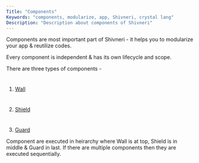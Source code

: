 ```yaml
---
Title: "Components"
Keywords: "components, modularize, app, Shivneri, crystal lang"
Description: "Description about components of Shivneri"
---
```


Components are most important part of Shivneri - it helps you to modularize your app & reutilize codes.

<p class="highlight">
Every component is independent & has its own lifecycle and scope.
</p>

There are three types of components - 

1. [Wall](/tutorial/wall)

2. [Shield](/tutorial/shield)

3. [Guard](/tutorial/guard)

Component are executed in heirarchy where Wall is at top, Shield is in middle & Guard in last. If there are multiple components then they are executed sequentially.

<style>
li{
    padding-top:10px;
}
ul{
    margin-left:10px;
}
</style>


 